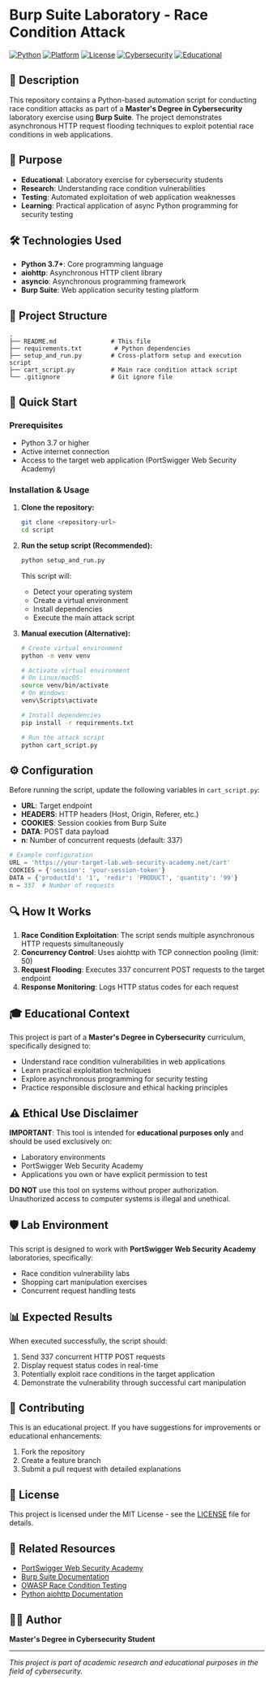 # Burp Suite Laboratory - Race Condition Attack

[![Python](https://img.shields.io/badge/Python-3.7+-blue.svg)](https://www.python.org/downloads/)
[![Platform](https://img.shields.io/badge/Platform-Linux%20%7C%20macOS%20%7C%20Windows-lightgrey.svg)]()
[![License](https://img.shields.io/badge/License-MIT-green.svg)](LICENSE)
[![Cybersecurity](https://img.shields.io/badge/Field-Cybersecurity-red.svg)]()
[![Educational](https://img.shields.io/badge/Purpose-Educational-yellow.svg)]()

## 📖 Description

This repository contains a Python-based automation script for conducting race condition attacks as part of a **Master's Degree in Cybersecurity** laboratory exercise using **Burp Suite**. The project demonstrates asynchronous HTTP request flooding techniques to exploit potential race conditions in web applications.

## 🎯 Purpose

- **Educational**: Laboratory exercise for cybersecurity students
- **Research**: Understanding race condition vulnerabilities
- **Testing**: Automated exploitation of web application weaknesses
- **Learning**: Practical application of async Python programming for security testing

## 🛠️ Technologies Used

- **Python 3.7+**: Core programming language
- **aiohttp**: Asynchronous HTTP client library
- **asyncio**: Asynchronous programming framework
- **Burp Suite**: Web application security testing platform

## 📁 Project Structure

```
.
├── README.md               # This file
├── requirements.txt         # Python dependencies
├── setup_and_run.py        # Cross-platform setup and execution script
├── cart_script.py          # Main race condition attack script
└── .gitignore              # Git ignore file
```

## 🚀 Quick Start

### Prerequisites

- Python 3.7 or higher
- Active internet connection
- Access to the target web application (PortSwigger Web Security Academy)

### Installation & Usage

1. **Clone the repository:**
   ```bash
   git clone <repository-url>
   cd script
   ```

2. **Run the setup script (Recommended):**
   ```bash
   python setup_and_run.py
   ```
   This script will:
   - Detect your operating system
   - Create a virtual environment
   - Install dependencies
   - Execute the main attack script

3. **Manual execution (Alternative):**
   ```bash
   # Create virtual environment
   python -m venv venv
   
   # Activate virtual environment
   # On Linux/macOS:
   source venv/bin/activate
   # On Windows:
   venv\Scripts\activate
   
   # Install dependencies
   pip install -r requirements.txt
   
   # Run the attack script
   python cart_script.py
   ```

## ⚙️ Configuration

Before running the script, update the following variables in `cart_script.py`:

- **URL**: Target endpoint
- **HEADERS**: HTTP headers (Host, Origin, Referer, etc.)
- **COOKIES**: Session cookies from Burp Suite
- **DATA**: POST data payload
- **n**: Number of concurrent requests (default: 337)

```python
# Example configuration
URL = 'https://your-target-lab.web-security-academy.net/cart'
COOKIES = {'session': 'your-session-token'}
DATA = {'productId': '1', 'redir': 'PRODUCT', 'quantity': '99'}
n = 337  # Number of requests
```

## 🔍 How It Works

1. **Race Condition Exploitation**: The script sends multiple asynchronous HTTP requests simultaneously
2. **Concurrency Control**: Uses aiohttp with TCP connection pooling (limit: 50)
3. **Request Flooding**: Executes 337 concurrent POST requests to the target endpoint
4. **Response Monitoring**: Logs HTTP status codes for each request

## 🎓 Educational Context

This project is part of a **Master's Degree in Cybersecurity** curriculum, specifically designed to:

- Understand race condition vulnerabilities in web applications
- Learn practical exploitation techniques
- Explore asynchronous programming for security testing
- Practice responsible disclosure and ethical hacking principles

## ⚠️ Ethical Use Disclaimer

**IMPORTANT**: This tool is intended for **educational purposes only** and should be used exclusively on:

- Laboratory environments
- PortSwigger Web Security Academy
- Applications you own or have explicit permission to test

**DO NOT** use this tool on systems without proper authorization. Unauthorized access to computer systems is illegal and unethical.

## 🛡️ Lab Environment

This script is designed to work with **PortSwigger Web Security Academy** laboratories, specifically:

- Race condition vulnerability labs
- Shopping cart manipulation exercises
- Concurrent request handling tests

## 📊 Expected Results

When executed successfully, the script should:

1. Send 337 concurrent HTTP POST requests
2. Display request status codes in real-time
3. Potentially exploit race conditions in the target application
4. Demonstrate the vulnerability through successful cart manipulation

## 🤝 Contributing

This is an educational project. If you have suggestions for improvements or educational enhancements:

1. Fork the repository
2. Create a feature branch
3. Submit a pull request with detailed explanations

## 📝 License

This project is licensed under the MIT License - see the [LICENSE](LICENSE) file for details.

## 🔗 Related Resources

- [PortSwigger Web Security Academy](https://portswigger.net/web-security)
- [Burp Suite Documentation](https://portswigger.net/burp/documentation)
- [OWASP Race Condition Testing](https://owasp.org/www-community/attacks/Race_condition)
- [Python aiohttp Documentation](https://docs.aiohttp.org/)

## 👨‍🎓 Author

**Master's Degree in Cybersecurity Student**

---

*This project is part of academic research and educational purposes in the field of cybersecurity.*

